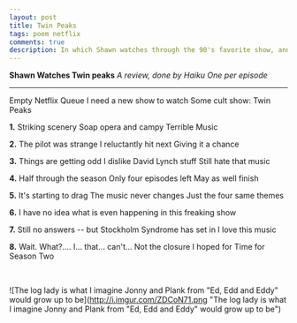 ```yaml
---
layout: post
title: Twin Peaks
tags: poem netflix
comments: true
description: In which Shawn watches through the 90's favorite show, and realizes he isn't cut out for the 90's.
---
```


**Shawn Watches Twin peaks**
*A review, done by Haiku*
*One per episode*

<hr>
Empty Netflix Queue
I need a new show to watch
Some cult show: Twin Peaks

**1.**
Striking scenery
Soap opera and campy
Terrible Music

**2.**
The pilot was strange
I reluctantly hit next
Giving it a chance

**3.**
Things are getting odd
I dislike David Lynch stuff
Still hate that music

**4.**
Half through the season
Only four episodes left
May as well finish

**5.**
It's starting to drag
The music never changes
Just the four same themes

**6.**
I have no idea
what is even happening
in this freaking show

**7.**
Still no answers -- but
Stockholm Syndrome has set in
I love this music

**8.**
Wait. What?.... I... that... can't...
Not the closure I hoped for
Time for Season Two

<br/>

![The log lady is what I imagine Jonny and Plank from "Ed, Edd and Eddy" would grow up to be](http://i.imgur.com/ZDCoN71.png "The log lady is what I imagine Jonny and Plank from "Ed, Edd and Eddy" would grow up to be")

<br/>
